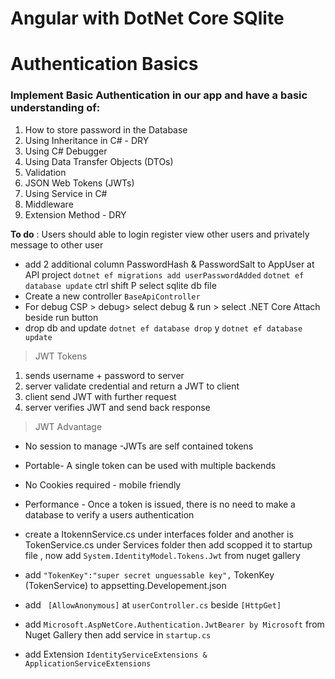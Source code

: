 
# Angular with DotNet Core SQlite

# Authentication Basics
### Implement Basic Authentication in our app and have a basic understanding of:

1. How to store password in the Database
2. Using Inheritance in C# - DRY
3. Using C# Debugger
4. Using Data Transfer Objects (DTOs)
5. Validation
6. JSON Web Tokens (JWTs)
7. Using Service in C#
8. Middleware
9. Extension Method - DRY

**To do** : Users should able to login register view other users and privately message to other user

* add 2 additional column PasswordHash & PasswordSalt to AppUser at API project
`dotnet ef migrations add userPasswordAdded`
`dotnet ef  database update`  ctrl shift P select sqlite db file
* Create a new controller `BaseApiController`
* For debug CSP > debug> select debug & run > select .NET Core Attach beside run button
* drop db and update `dotnet ef database drop` y `dotnet ef database update `

> JWT Tokens
1. sends username + password to server
2. server validate credential and return a JWT to client
3. client send JWT with further request
4. server verifies JWT and send back response

> JWT Advantage
* No session to manage -JWTs are self contained tokens
* Portable- A single token can be used with multiple backends
* No Cookies required - mobile friendly
* Performance - Once a token is issued, there is no need to make a database to verify a users authentication

* create a ItokennService.cs under interfaces folder and another is TokenService.cs under Services folder then add scopped it to startup file , now add `System.IdentityModel.Tokens.Jwt` from nuget gallery

* add `"TokenKey":"super secret unguessable key",` TokenKey  (TokenService) to appsetting.Developement.json

* add ` [AllowAnonymous]` at `userController.cs` beside `[HttpGet]`
* add `Microsoft.AspNetCore.Authentication.JwtBearer by Microsoft` from Nuget Gallery then add service in `startup.cs`
* add Extension `IdentityServiceExtensions & ApplicationServiceExtensions`
